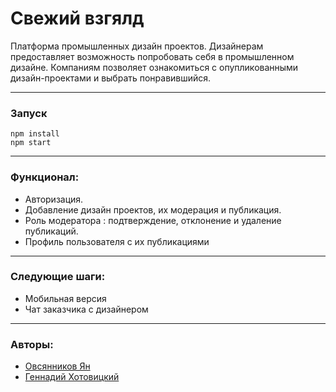 # Свежий взгялд

Платформа промышленных дизайн проектов. Дизайнерам предоставляет возможность попробовать себя в промышленном дизайне. Компаниям позволяет ознакомиться с опупликованными дизайн-проектами и выбрать понравившийся.

***

### Запуск

```$xslt
npm install
npm start
```
***

### Функционал:

- Авторизация.
- Добавление дизайн проектов, их модерация и публикация.
- Роль модератора : подтверждение, отклонение и удаление публикаций.
- Профиль пользователя с их публикациями

***
### Следующие шаги:

- Мобильная версия
- Чат заказчика с дизайнером

***
### Авторы:

- [Овсянников Ян](https://github.com/yanovsiannikov)
- [Геннадий Хотовицкий](https://github.com/Gennadiixd)
